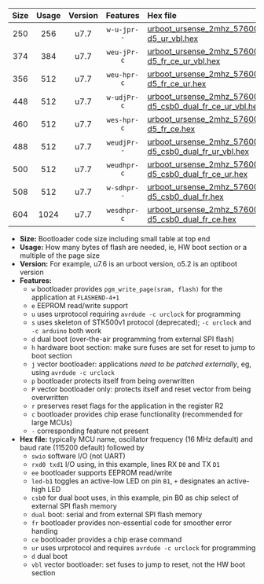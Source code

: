 |Size|Usage|Version|Features|Hex file|
|:-:|:-:|:-:|:-:|:--|
|250|256|u7.7|`w-u-jpr--`|[urboot_ursense_2mhz_57600bps_swio_rxd0_txd1_led-d5_ur_vbl.hex](https://raw.githubusercontent.com/stefanrueger/urboot.hex/main/boards/ursense/fcpu_2mhz/57600_bps/urboot_ursense_2mhz_57600bps_swio_rxd0_txd1_led-d5_ur_vbl.hex)|
|374|384|u7.7|`weu-jPr-c`|[urboot_ursense_2mhz_57600bps_swio_rxd0_txd1_ee_led-d5_fr_ce_ur_vbl.hex](https://raw.githubusercontent.com/stefanrueger/urboot.hex/main/boards/ursense/fcpu_2mhz/57600_bps/urboot_ursense_2mhz_57600bps_swio_rxd0_txd1_ee_led-d5_fr_ce_ur_vbl.hex)|
|356|512|u7.7|`weu-hpr-c`|[urboot_ursense_2mhz_57600bps_swio_rxd0_txd1_ee_led-d5_fr_ce_ur.hex](https://raw.githubusercontent.com/stefanrueger/urboot.hex/main/boards/ursense/fcpu_2mhz/57600_bps/urboot_ursense_2mhz_57600bps_swio_rxd0_txd1_ee_led-d5_fr_ce_ur.hex)|
|448|512|u7.7|`w-udjPr-c`|[urboot_ursense_2mhz_57600bps_swio_rxd0_txd1_led-d5_csb0_dual_fr_ce_ur_vbl.hex](https://raw.githubusercontent.com/stefanrueger/urboot.hex/main/boards/ursense/fcpu_2mhz/57600_bps/urboot_ursense_2mhz_57600bps_swio_rxd0_txd1_led-d5_csb0_dual_fr_ce_ur_vbl.hex)|
|460|512|u7.7|`wes-hpr-c`|[urboot_ursense_2mhz_57600bps_swio_rxd0_txd1_ee_led-d5_fr_ce.hex](https://raw.githubusercontent.com/stefanrueger/urboot.hex/main/boards/ursense/fcpu_2mhz/57600_bps/urboot_ursense_2mhz_57600bps_swio_rxd0_txd1_ee_led-d5_fr_ce.hex)|
|488|512|u7.7|`weudjPr--`|[urboot_ursense_2mhz_57600bps_swio_rxd0_txd1_ee_led-d5_csb0_dual_fr_ur_vbl.hex](https://raw.githubusercontent.com/stefanrueger/urboot.hex/main/boards/ursense/fcpu_2mhz/57600_bps/urboot_ursense_2mhz_57600bps_swio_rxd0_txd1_ee_led-d5_csb0_dual_fr_ur_vbl.hex)|
|500|512|u7.7|`weudhpr-c`|[urboot_ursense_2mhz_57600bps_swio_rxd0_txd1_ee_led-d5_csb0_dual_fr_ce_ur.hex](https://raw.githubusercontent.com/stefanrueger/urboot.hex/main/boards/ursense/fcpu_2mhz/57600_bps/urboot_ursense_2mhz_57600bps_swio_rxd0_txd1_ee_led-d5_csb0_dual_fr_ce_ur.hex)|
|508|512|u7.7|`w-sdhpr--`|[urboot_ursense_2mhz_57600bps_swio_rxd0_txd1_led-d5_csb0_dual_fr.hex](https://raw.githubusercontent.com/stefanrueger/urboot.hex/main/boards/ursense/fcpu_2mhz/57600_bps/urboot_ursense_2mhz_57600bps_swio_rxd0_txd1_led-d5_csb0_dual_fr.hex)|
|604|1024|u7.7|`wesdhpr-c`|[urboot_ursense_2mhz_57600bps_swio_rxd0_txd1_ee_led-d5_csb0_dual_fr_ce.hex](https://raw.githubusercontent.com/stefanrueger/urboot.hex/main/boards/ursense/fcpu_2mhz/57600_bps/urboot_ursense_2mhz_57600bps_swio_rxd0_txd1_ee_led-d5_csb0_dual_fr_ce.hex)|

- **Size:** Bootloader code size including small table at top end
- **Usage:** How many bytes of flash are needed, ie, HW boot section or a multiple of the page size
- **Version:** For example, u7.6 is an urboot version, o5.2 is an optiboot version
- **Features:**
  + `w` bootloader provides `pgm_write_page(sram, flash)` for the application at `FLASHEND-4+1`
  + `e` EEPROM read/write support
  + `u` uses urprotocol requiring `avrdude -c urclock` for programming
  + `s` uses skeleton of STK500v1 protocol (deprecated); `-c urclock` and `-c arduino` both work
  + `d` dual boot (over-the-air programming from external SPI flash)
  + `h` hardware boot section: make sure fuses are set for reset to jump to boot section
  + `j` vector bootloader: applications *need to be patched externally*, eg, using `avrdude -c urclock`
  + `p` bootloader protects itself from being overwritten
  + `P` vector bootloader only: protects itself and reset vector from being overwritten
  + `r` preserves reset flags for the application in the register R2
  + `c` bootloader provides chip erase functionality (recommended for large MCUs)
  + `-` corresponding feature not present
- **Hex file:** typically MCU name, oscillator frequency (16 MHz default) and baud rate (115200 default) followed by
  + `swio` software I/O (not UART)
  + `rxd0 txd1` I/O using, in this example, lines RX `D0` and TX `D1`
  + `ee` bootloader supports EEPROM read/write
  + `led-b1` toggles an active-low LED on pin `B1`, `+` designates an active-high LED
  + `csb0` for dual boot uses, in this example, pin B0 as chip select of external SPI flash memory
  + `dual` boot: serial and from external SPI flash memory
  + `fr` bootloader provides non-essential code for smoother error handing
  + `ce` bootloader provides a chip erase command
  + `ur` uses urprotocol and requires `avrdude -c urclock` for programming
  + `d` dual boot
  + `vbl` vector bootloader: set fuses to jump to reset, not the HW boot section
